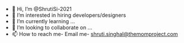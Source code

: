 - 👋 Hi, I’m @ShrutiSi-2021
- 👀 I’m interested in hiring developers/designers
- 🌱 I’m currently learning ...
- 💞️ I’m looking to collaborate on ...
- 📫 How to reach me- Email me- shruti.singhal@themomproject.com

<!---
ShrutiSi-2021/ShrutiSi-2021 is a ✨ special ✨ repository because its `README.md` (this file) appears on your GitHub profile.
You can click the Preview link to take a look at your changes.
--->
